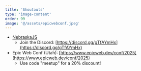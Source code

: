 ```yaml
---
title: 'Shoutouts'
type: 'image-content'
order: 99
image: '@/assets/epicwebconf.jpeg'
---
```


- [NebraskaJS](https://www.meetup.com/nebraskajs/)
  - Join the Discord: [https://discord.gg/gTfAYmHx](https://discord.gg/gTfAYmHx)
- Epic Web Conf (Utah): [https://www.epicweb.dev/conf/2025](https://www.epicweb.dev/conf/2025)
  - Use code "meetup" for a 20% discount!
